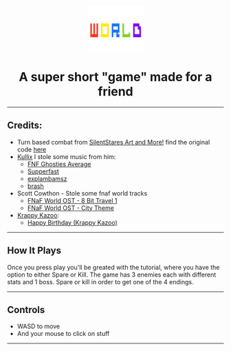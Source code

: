 <p align="center">
  <img src="logo.png" width="130" alt="App Logo">
</p>


<h1 align="center">A super short "game" made for a friend</h1>

---

## Credits:

- Turn based combat from [SilentStares Art and More!](https://www.youtube.com/channel/UC7u4PyiLhRcVSzBiSRraXpQ) find the original code [here](https://github.com/SilentStares/FreeTurnBasedCombatGodot)
- [Kullix](https://www.youtube.com/@Kullix) I stole some music from him:
    - [FNF Ghosties Average](https://soundcloud.com/purpl3-g4laxy/fnf-ghosties-average-main-menu-theme)
    - [Supperfast](https://soundcloud.com/purpl3-g4laxy/supperfast-fnf-ghosties-pause-theme)
    - [explambamsz](https://soundcloud.com/purpl3-g4laxy/explambamsz)
    - [brash](https://on.soundcloud.com/narQQeZoquT7siw2xD)
- Scott Cowthon - Stole some fnaf world tracks
    - [FNaF World OST - 8 Bit Travel 1](https://youtu.be/_OAJNYfQOfk?si=9oUEAwSrjW4Fx6RK)
    - [FNaF World OST - City Theme](https://youtu.be/jodqNCCUMV8?si=N_7wflbyq2t4KfqL)
- [Krappy Kazoo](https://www.youtube.com/@krappykazoo):
    - [Happy Birthday (Krappy Kazoo)](https://www.youtube.com/watch?v=I5yOi9UKi8A)
---

## How It Plays

Once you press play you'll be greated with the tutorial, where you have the option to either Spare or Kill. The game has 3 enemies each with different stats and 1 boss. Spare or kill in order to get one of the 4 endings.

---

## Controls

- WASD to move
- And your mouse to click on stuff

---

